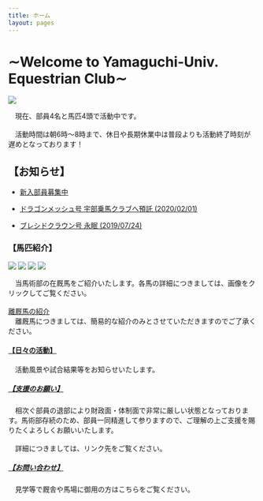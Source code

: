 ```yaml
---
title: ホーム
layout: pages
---
```


# ∼Welcome to Yamaguchi-Univ. Equestrian Club∼
![](img/IMG-3079.JPG)

　現在、部員4名と馬匹4頭で活動中です。
<br><br>
　活動時間は朝6時～8時まで、休日や長期休業中は普段よりも活動終了時刻が遅めとなっております！

## 【お知らせ】

- [新入部員募集中](部員募集.html)

- [ドラゴンメッシュ号 宇部乗馬クラブへ預託 (2020/02/01)](メッシュ.html)

- [ブレシドクラウン号 永眠 (2019/07/24)](ブレ.html)


 
### 【馬匹紹介】
<a href="モエレトレジャー.html">![](img/IMG_7799.JPG)</a>
<a href="アナバティック.html">![](img/ana.jpg)</a>
<a href="シマカゼ.html">![](img/IMG_7879.JPG)</a>
<a href="ドラゴンメッシュ.html">![](img/IMG_7575.JPG)</a>

　当馬術部の在厩馬をご紹介いたします。各馬の詳細につきましては、画像をクリックしてご覧ください。
<br><br>
[離厩馬の紹介](離.html)<br>
　離厩馬につきましては、簡易的な紹介のみとさせていただきますのでご了承ください。


#### [【日々の活動】](Daily.html)
　活動風景や試合結果等をお知らせいたします。

##### [【支援のお願い】](寄付のお願い.html)
　相次ぐ部員の退部により財政面・体制面で非常に厳しい状態となっております。馬術部存続のため、部員一同精進して参りますので、ご理解の上ご支援を賜りたくよろしくお願いいたします。
<br><br> 
　詳細につきましては、リンク先をご覧ください。

##### [【お問い合わせ】](問い合わせ.html)
　見学等で厩舎や馬場に御用の方はこちらをご覧ください。
<br><br><br>


